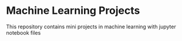 # Machine Learning Projects



This repository contains mini projects in machine learning with jupyter notebook files

